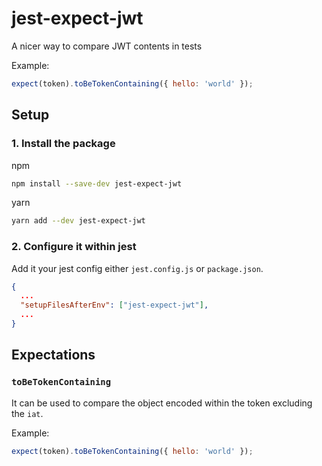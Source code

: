 # jest-expect-jwt
A nicer way to compare JWT contents in tests

Example:
```js
expect(token).toBeTokenContaining({ hello: 'world' });
```

## Setup

### 1. Install the package
npm
```sh
npm install --save-dev jest-expect-jwt
```

yarn
```sh
yarn add --dev jest-expect-jwt
```

### 2. Configure it within jest
Add it your jest config either `jest.config.js` or `package.json`.
```json
{
  ...
  "setupFilesAfterEnv": ["jest-expect-jwt"],
  ...
}
```

## Expectations

### `toBeTokenContaining`
It can be used to compare the object encoded within the token excluding the `iat`. 

Example:
```js
expect(token).toBeTokenContaining({ hello: 'world' });
```